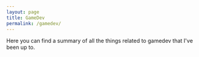 ```yaml
---
layout: page
title: GameDev
permalink: /gamedev/
---
```


Here you can find a summary of all the things related to gamedev that I've been up to. 